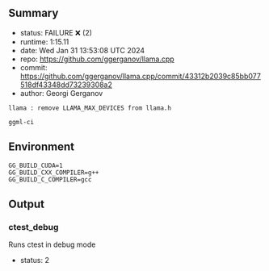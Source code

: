 ## Summary

- status:  FAILURE ❌ (2)
- runtime: 1:15.11
- date:    Wed Jan 31 13:53:08 UTC 2024
- repo:    https://github.com/ggerganov/llama.cpp
- commit:  https://github.com/ggerganov/llama.cpp/commit/43312b2039c85bb077518df43348dd73239308a2
- author:  Georgi Gerganov
```
llama : remove LLAMA_MAX_DEVICES from llama.h

ggml-ci
```

## Environment

```
GG_BUILD_CUDA=1
GG_BUILD_CXX_COMPILER=g++
GG_BUILD_C_COMPILER=gcc
```

## Output

### ctest_debug

Runs ctest in debug mode
- status: 2
```

```

